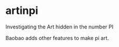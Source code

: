 artinpi
=======================

Investigating the Art hidden in the number PI

Baobao adds other features to make pi art.
